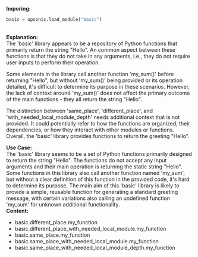 <b class="custom_code_highlight_green">Imporing:</b><br>
```python
basic = upsonic.load_module("basic")
```
<br><b class="custom_code_highlight_green">Explanation:</b><br>The 'basic' library appears to be a repository of Python functions that primarily return the string "Hello". An common aspect between these functions is that they do not take in any arguments, i.e., they do not require user inputs to perform their operation.

Some elements in the library call another function 'my_sum()' before returning "Hello", but without 'my_sum()' being provided or its operation detailed, it's difficult to determine its purpose in these scenarios. However, the lack of context around 'my_sum()' does not affect the primary outcome of the main functions - they all return the string "Hello".

The distinction between 'same_place', 'different_place', and 'with_needed_local_module_depth' needs additional context that is not provided. It could potentially refer to how the functions are organized, their dependencies, or how they interact with other modules or functions. Overall, the 'basic' library provides functions to return the greeting "Hello".

<b class="custom_code_highlight_green">Use Case:</b><br>The 'basic' library seems to be a set of Python functions primarily designed to return the string "Hello". The functions do not accept any input arguments and their main operation is returning the static string "Hello". Some functions in this library also call another function named 'my_sum', but without a clear definition of this function in the provided code, it's hard to determine its purpose. The main aim of this 'basic' library is likely to provide a simple, reusable function for generating a standard greeting message, with certain variations also calling an undefined function 'my_sum' for unknown additional functionality.
<br><b class="custom_code_highlight_green">Content:</b><br>
  - basic.different_place.my_function
  - basic.different_place_with_needed_local_module.my_function
  - basic.same_place.my_function
  - basic.same_place_with_needed_local_module.my_function
  - basic.same_place_with_needed_local_module_depth.my_function
